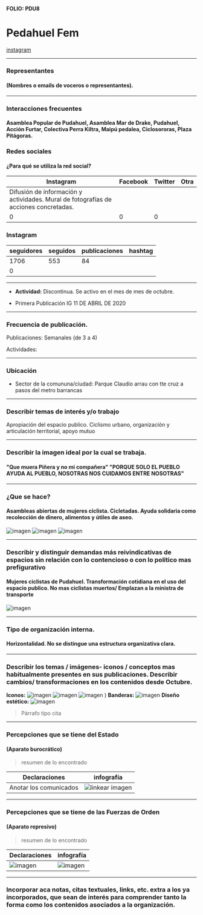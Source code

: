 #### FOLIO: PDU8
# Pedahuel Fem


[instagram](https://www.instagram.com/pedalhuelfem/
)

---

### Representantes
#### (Nombres o emails de voceros o representantes).

---
### Interacciones frecuentes
#### Asamblea Popular de Pudahuel, Asamblea Mar de Drake, Pudahuel, Acción Furtar, Colectiva Perra Kiltra, Maipú pedalea, Ciclosororas, Plaza Pitágoras.


### Redes sociales
#### ¿Para qué se utiliza la red social?
| Instagram | Facebook | Twitter | Otra 
|---|---|---|---|
|Difusión de información y actividades. Mural de fotografías de acciones concretadas.
|0|0| 0|

### **Instagram**
| seguidores | seguidos | publicaciones | hashtag 
|---|---|---|---|
|1706|	553|	84
| 0

---

* **Actividad:**  Discontinua. Se activo en el mes de mes de octubre.


* Primera Publicación IG 11 DE ABRIL DE 2020

---
### Frecuencia de publicación.

Publicaciones: Semanales (de 3 a 4)


Actividades:

---
### Ubicación
* Sector de la comununa/ciudad: Parque Claudio arrau con tte cruz a pasos del metro barrancas


---
### Describir temas de interés y/o trabajo
Apropiación del espacio publico. Ciclismo urbano, organización y articulación territorial, apoyo mutuo

---
### Describir la imagen ideal por la cual se trabaja.
####  "Que muera Piñera y no mi compañera" "PORQUE SOLO EL PUEBLO AYUDA AL PUEBLO, NOSOTRAS NOS CUIDAMOS ENTRE NOSOTRAS"


---
### ¿Que se hace?
#### Asambleas abiertas de mujeres ciclista. Cicletadas. Ayuda solidaria como recolección de dinero, alimentos y útiles de aseo.

![imagen](asamble.jpg)
![imagen](concurso.jpg)
![imagen](solida.jpg)



---
### Describir y distinguir demandas más reivindicativas de espacios sin relación con lo contencioso o con lo político mas prefigurativo
#### Mujeres ciclistas de Pudahuel. Transformación cotidiana en el uso del espacio publico. No mas ciclistas muertos/ Emplazan a la ministra de transporte
![imagen](emplaza.jpg)


---
### Tipo de organización interna.
#### Horizontalidad. No se distingue una estructura organizativa clara.


---
### Describir los temas / imágenes- iconos / conceptos mas habitualmente presentes en sus publicaciones. Describir cambios/ transformaciones en los contenidos desde Octubre.

**Iconos:** ![imagen](loco.jpg)
![imagen](logo2.jpg)
![imagen](usa.jpg)
)
**Banderas:**
![imagen](lienzo.jpg)
**Diseño estético:**
![imagen](nopilitico.jpg)

> Párrafo tipo cita 

---
### Percepciones que se tiene del Estado
#### (Aparato burocrático)
> resumen de lo encontrado

| Declaraciones | infografía | 
|---|---|
|Anotar los comunicados | ![linkear imagen]() |

---
### Percepciones que se tiene de las Fuerzas de Orden
#### (Aparato represivo)
> resumen de lo encontrado

| Declaraciones | infografía | 
|---|---|
|![imagen](paco.jpg)| ![imagen]() |


---
### Incorporar aca notas, citas textuales, links, etc. extra a los ya incorporados, que sean de interés para comprender tanto la forma como los contenidos asociados a la organización.
